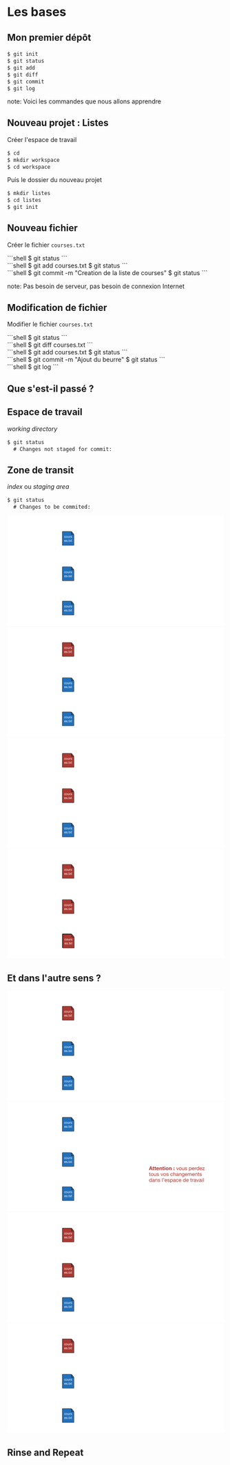 # Les bases

## Mon premier dépôt

```shell
$ git init
$ git status
$ git add
$ git diff
$ git commit
$ git log
```
note:
  Voici les commandes que nous allons apprendre


## Nouveau projet : Listes

<div class="fragment">
Créer l'espace de travail

```shell
$ cd
$ mkdir workspace
$ cd workspace
```

<div class="fragment">
Puis le dossier du nouveau projet

```shell
$ mkdir listes
$ cd listes
$ git init
```


## Nouveau fichier

Créer le fichier `courses.txt`

<div class="fragment">
```shell
$ git status
```

<div class="fragment">
```shell
$ git add courses.txt
$ git status
```

<div class="fragment">
```shell
$ git commit -m "Creation de la liste de courses"
$ git status
```

note:
    Pas besoin de serveur, pas besoin de connexion Internet


## Modification de fichier

Modifier le fichier `courses.txt`

<div class="fragment">
```shell
$ git status
```

<div class="fragment">
```shell
$ git diff courses.txt
```

<div class="fragment">
```shell
$ git add courses.txt
$ git status
```

<div class="fragment">
```shell
$ git commit -m "Ajout du beurre"
$ git status
```

<div class="fragment">
```shell
$ git log
```


## Que s'est-il passé ?


## Espace de travail

_working directory_

```shell
$ git status
  # Changes not staged for commit:
```


## Zone de transit

_index_ ou _staging area_

```shell
$ git status
  # Changes to be commited:
```


<img src="img/git-0-start.png" class="as-is" />


<img src="img/git-1-dirty.png" class="as-is" />


<img src="img/git-2-add.png" class="as-is" />


<img src="img/git-3-commit.png" class="as-is" />


## Et dans l'autre sens ?


<img src="img/git-1-dirty.png" class="as-is" />


<img src="img/git-4-checkout.png" class="as-is" />


<img src="img/git-2-add.png" class="as-is" />


<img src="img/git-5-reset.png" class="as-is" />


## Rinse and Repeat